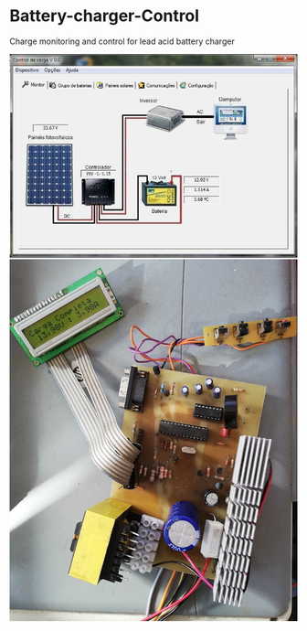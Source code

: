 # Battery-charger-Control
Charge monitoring and control for lead acid battery charger

![Screenshot](Monitor.png)
![Screenshot](Charger.jpg)
